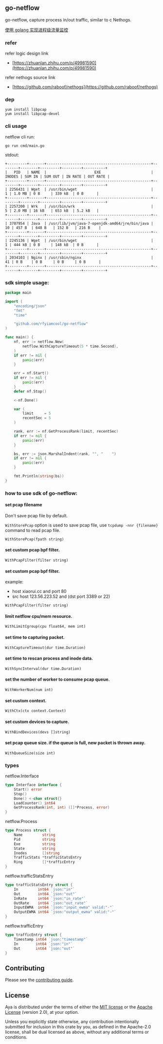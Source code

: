 ## go-netflow

go-netflow, capture process in/out traffic, similar to c Nethogs.

[使用 golang 实现进程级流量监控](https://github.com/rfyiamcool/notes/blob/main/netflow.md)

### refer

refer logic design link

- [https://zhuanlan.zhihu.com/p/49981590](https://zhuanlan.zhihu.com/p/49981590)

refer nethogs source link

- [https://github.com/raboof/nethogs](https://github.com/raboof/nethogs)

### dep

```
yum install libpcap
yum install libpcap-devel
```

### cli usage

netflow cli run:

```
go run cmd/main.go
```

stdout:

```text
+---------+-------+------------------------------------------------+--------+--------+---------+---------+----------+
|   PID   | NAME  |                      EXE                       | INODES | SUM IN | SUM OUT | IN RATE | OUT RATE |
+---------+-------+------------------------------------------------+--------+--------+---------+---------+----------+
| 2256431 | Wget  | /usr/bin/wget                                  |      1 | 1.0 MB | 0 B     | 339 kB  | 0 B      |
+---------+-------+------------------------------------------------+--------+--------+---------+---------+----------+
| 2257200 | Wrk   | /usr/bin/wrk                                   |      5 | 2.0 MB | 16 kB   | 653 kB  | 5.2 kB   |
+---------+-------+------------------------------------------------+--------+--------+---------+---------+----------+
| 3707954 | Java  | /usr/lib/jvm/java-7-openjdk-amd64/jre/bin/java |     10 | 457 B  | 648 B   | 152 B   | 216 B    |
+---------+-------+------------------------------------------------+--------+--------+---------+---------+----------+
| 2245136 | Wget  | /usr/bin/wget                                  |      1 | 444 kB | 0 B     | 148 kB  | 0 B      |
+---------+-------+------------------------------------------------+--------+--------+---------+---------+----------+
| 2034103 | Nginx | /usr/sbin/nginx                                |     41 | 0 B    | 0 B     | 0 B     | 0 B      |
+---------+-------+------------------------------------------------+--------+--------+---------+---------+----------+
```

### sdk simple usage:

```go
package main

import (
	"encoding/json"
	"fmt"
	"time"

	"github.com/rfyiamcool/go-netflow"
)

func main() {
	nf, err := netflow.New(
		netflow.WithCaptureTimeout(5 * time.Second),
	)
	if err != nil {
		panic(err)
	}

	err = nf.Start()
	if err != nil {
		panic(err)
	}
	defer nf.Stop()

	<-nf.Done()

	var (
		limit     = 5
		recentSec = 5
	)

	rank, err := nf.GetProcessRank(limit, recentSec)
	if err != nil {
		panic(err)
	}

	bs, err := json.MarshalIndent(rank, "", "    ")
	if err != nil {
		panic(err)
	}

	fmt.Println(string(bs))
}
```

### how to use sdk of go-netflow:

#### set pcap filename

Don't save pcap file by default. 

`WithStorePcap` option is used to save pcap file, use `tcpdump -nnr {filename}` command to read pcap file.

```
WithStorePcap(fpath string)
```

#### set custom pcap bpf filter.

```
WithPcapFilter(filter string)
```

#### set custom pcap bpf filter.

example:

- host xiaorui.cc and port 80
- src host 123.56.223.52 and (dst port 3389 or 22)

```
WithPcapFilter(filter string)
```

#### limit netflow cpu/mem resource.

```
WithLimitCgroup(cpu float64, mem int)
```

#### set time to capturing packet.

```
WithCaptureTimeout(dur time.Duration)
```

#### set time to rescan process and inode data.

```
WithSyncInterval(dur time.Duration)
```

#### set the number of worker to consume pcap queue.

```
WithWorkerNum(num int)
```

#### set custom context.

```
WithCtx(ctx context.Context)
```

#### set custom devices to capture.

```
WithBindDevices(devs []string)
```

#### set pcap queue size. if the queue is full, new packet is thrown away.

```
WithQueueSize(size int)
```

### types

netflow.Interface

```go
type Interface interface {
	Start() error
	Stop()
	Done() <-chan struct{}
	LoadCounter() int64
	GetProcessRank(int, int) ([]*Process, error)
}
```

netflow.Process

```go
type Process struct {
	Name         string
	Pid          string
	Exe          string
	State        string
	Inodes       []string
	TrafficStats *trafficStatsEntry
	Ring         []*trafficEntry
}
```

netflow.trafficStatsEntry

```go
type trafficStatsEntry struct {
	In         int64 `json:"in"`
	Out        int64 `json:"out"`
	InRate     int64 `json:"in_rate"`
	OutRate    int64 `json:"out_rate"`
	InputEWMA  int64 `json:"input_ewma" valid:"-"`
	OutputEWMA int64 `json:"output_ewma" valid:"-"`
}
```

netflow.trafficEntry

```go
type trafficEntry struct {
	Timestamp int64 `json:"timestamp"`
	In        int64 `json:"in"`
	Out       int64 `json:"out"`
}
```

## Contributing

Please see the [contributing guide](https://github.com/rfyiamcool/go-netflow/blob/main/CONTRIBUTING.md).
## License

Aya is distributed under the terms of either the [MIT license] or the [Apache License] (version
2.0), at your option.

Unless you explicitly state otherwise, any contribution intentionally submitted for inclusion in this crate by you, as defined in the Apache-2.0 license, shall be dual licensed as above, without any additional terms or conditions.

[MIT license]: https://github.com/rfyiamcool/go-netflow/blob/main/LICENSE-MIT
[Apache license]: https://github.com/rfyiamcool/go-netflow/blob/main/LICENSE-APACHE
